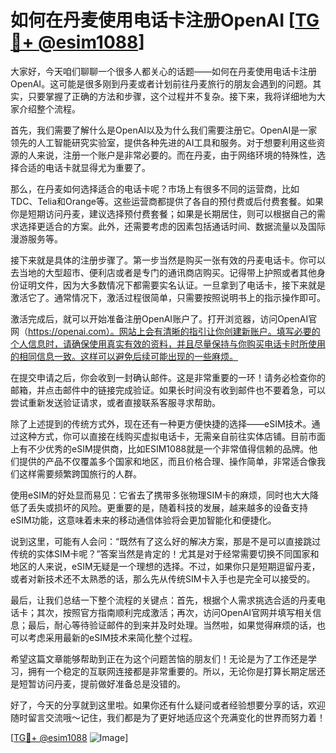 # 如何在丹麦使用电话卡注册OpenAI [[TG💪+ @esim1088](https://t.me/s/esim1088)]

大家好，今天咱们聊聊一个很多人都关心的话题——如何在丹麦使用电话卡注册OpenAI。这可能是很多刚到丹麦或者计划前往丹麦旅行的朋友会遇到的问题。其实，只要掌握了正确的方法和步骤，这个过程并不复杂。接下来，我将详细地为大家介绍整个流程。

首先，我们需要了解什么是OpenAI以及为什么我们需要注册它。OpenAI是一家领先的人工智能研究实验室，提供各种先进的AI工具和服务。对于想要利用这些资源的人来说，注册一个账户是非常必要的。而在丹麦，由于网络环境的特殊性，选择合适的电话卡就显得尤为重要了。

那么，在丹麦如何选择适合的电话卡呢？市场上有很多不同的运营商，比如TDC、Telia和Orange等。这些运营商都提供了各自的预付费或后付费套餐。如果你是短期访问丹麦，建议选择预付费套餐；如果是长期居住，则可以根据自己的需求选择更适合的方案。此外，还需要考虑的因素包括通话时间、数据流量以及国际漫游服务等。

接下来就是具体的注册步骤了。第一步当然是购买一张有效的丹麦电话卡。你可以去当地的大型超市、便利店或者是专门的通讯商店购买。记得带上护照或者其他身份证明文件，因为大多数情况下都需要实名认证。一旦拿到了电话卡，接下来就是激活它了。通常情况下，激活过程很简单，只需要按照说明书上的指示操作即可。

激活完成后，就可以开始准备注册OpenAI账户了。打开浏览器，访问OpenAI官网（https://openai.com）。网站上会有清晰的指引让你创建新账户。填写必要的个人信息时，请确保使用真实有效的资料，并且尽量保持与你购买电话卡时所使用的相同信息一致。这样可以避免后续可能出现的一些麻烦。

在提交申请之后，你会收到一封确认邮件。这是非常重要的一环！请务必检查你的邮箱，并点击邮件中的链接完成验证。如果长时间没有收到邮件也不要着急，可以尝试重新发送验证请求，或者直接联系客服寻求帮助。

除了上述提到的传统方式外，现在还有一种更方便快捷的选择——eSIM技术。通过这种方式，你可以直接在线购买虚拟电话卡，无需亲自前往实体店铺。目前市面上有不少优秀的eSIM提供商，比如ESIM1088就是一个非常值得信赖的品牌。他们提供的产品不仅覆盖多个国家和地区，而且价格合理、操作简单，非常适合像我们这样需要频繁跨国旅行的人群。

使用eSIM的好处显而易见：它省去了携带多张物理SIM卡的麻烦，同时也大大降低了丢失或损坏的风险。更重要的是，随着科技的发展，越来越多的设备支持eSIM功能，这意味着未来的移动通信体验将会更加智能化和便捷化。

说到这里，可能有人会问：“既然有了这么好的解决方案，那是不是可以直接跳过传统的实体SIM卡呢？”答案当然是肯定的！尤其是对于经常需要切换不同国家和地区的人来说，eSIM无疑是一个理想的选择。不过，如果你只是短期逗留丹麦，或者对新技术还不太熟悉的话，那么先从传统SIM卡入手也是完全可以接受的。

最后，让我们总结一下整个流程的关键点：首先，根据个人需求挑选合适的丹麦电话卡；其次，按照官方指南顺利完成激活；再次，访问OpenAI官网并填写相关信息；最后，耐心等待验证邮件的到来并及时处理。当然啦，如果觉得麻烦的话，也可以考虑采用最新的eSIM技术来简化整个过程。

希望这篇文章能够帮助到正在为这个问题苦恼的朋友们！无论是为了工作还是学习，拥有一个稳定的互联网连接都是非常重要的。所以，无论你是打算长期定居还是短暂访问丹麦，提前做好准备总是没错的。

好了，今天的分享就到这里啦。如果你还有什么疑问或者经验想要分享的话，欢迎随时留言交流哦～记住，我们都是为了更好地适应这个充满变化的世界而努力着！

[[TG💪+ @esim1088](https://t.me/s/esim1088) ![Image](https://i.postimg.cc/4NQfJmqS/Snipaste-2025-05-13-00-14-12.png)]